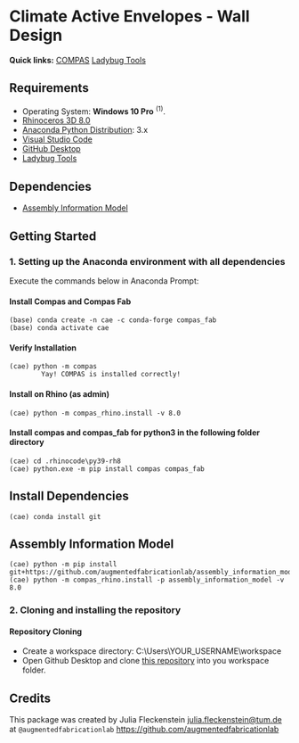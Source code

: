 # Climate Active Envelopes - Wall Design

**Quick links:** [COMPAS](https://compas.dev/compas/latest/index.html) [Ladybug Tools](https://www.food4rhino.com/en/app/ladybug-tools)

## Requirements

* Operating System: **Windows 10 Pro** <sup>(1)</sup>.
* [Rhinoceros 3D 8.0](https://www.rhino3d.com/)
* [Anaconda Python Distribution](https://www.anaconda.com/download/): 3.x
* [Visual Studio Code](https://code.visualstudio.com/)
* [GitHub Desktop](https://desktop.github.com/)
* [Ladybug Tools](https://www.food4rhino.com/en/app/ladybug-tools)

## Dependencies

* [Assembly Information Model](https://github.com/augmentedfabricationlab/assembly_information_model)

## Getting Started

### 1. Setting up the Anaconda environment with all dependencies

Execute the commands below in Anaconda Prompt:

#### Install Compas and Compas Fab

    (base) conda create -n cae -c conda-forge compas_fab
    (base) conda activate cae

#### Verify Installation

    (cae) python -m compas
            Yay! COMPAS is installed correctly!

#### Install on Rhino (as admin)

    (cae) python -m compas_rhino.install -v 8.0

#### Install compas and compas_fab for python3 in the following folder directory

    (cae) cd .rhinocode\py39-rh8
    (cae) python.exe -m pip install compas compas_fab

## Install Dependencies

    (cae) conda install git
    
## Assembly Information Model

    (cae) python -m pip install git+https://github.com/augmentedfabricationlab/assembly_information_model@master#egg=assembly_information_model 
    (cae) python -m compas_rhino.install -p assembly_information_model -v 8.0
    
### 2. Cloning and installing the repository

#### Repository Cloning
* Create a workspace directory: C:\Users\YOUR_USERNAME\workspace
* Open Github Desktop and clone [this repository](https://github.com/augmentedfabricationlab/climate_active_envelopes) into you workspace folder.

## Credits

This package was created by Julia Fleckenstein <julia.fleckenstein@tum.de> at `@augmentedfabricationlab` <https://github.com/augmentedfabricationlab>
